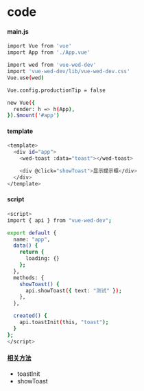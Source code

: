 
# code

#### main.js

``` bash
import Vue from 'vue'
import App from './App.vue'

import wed from 'vue-wed-dev'
import 'vue-wed-dev/lib/vue-wed-dev.css'
Vue.use(wed)

Vue.config.productionTip = false

new Vue({
  render: h => h(App),
}).$mount('#app')
```

#### template

``` bash
<template>
  <div id="app">
    <wed-toast :data="toast"></wed-toast>

    <div @click="showToast">显示提示框</div>
  </div>
</template>
```

#### script

``` bash
<script>
import { api } from "vue-wed-dev";

export default {
  name: "app",
  data() {
    return {
      loading: {}
    };
  },
  methods: {
    showToast() {
      api.showToast({ text: "测试" });
    },
  },

  created() {
    api.toastInit(this, "toast");
  }
};
</script>
```

#### [相关方法](/docs/methods/toast.md)
- toastInit
- showToast
